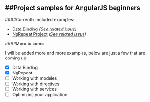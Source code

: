 ##Project samples for AngularJS beginners
---

####Currently included examples:

* [Data Binding](https://github.com/folterung/AngularExamples-1.3/tree/master/binding) *([See related issue](https://github.com/folterung/AngularExamples-1.3/issues/5))*
* [NgRepeat Project](https://github.com/folterung/AngularExamples-1.3/tree/master/ngRepeat) *([See related issue](https://github.com/folterung/AngularExamples-1.3/issues/6))*

####More to come

I will be added more and more examples, below are just a few that are coming up:

- [x] Data Binding
- [x] NgRepeat
- [ ] Working with modules
- [ ] Working with directives
- [ ] Working with services
- [ ] Optimizing your application
